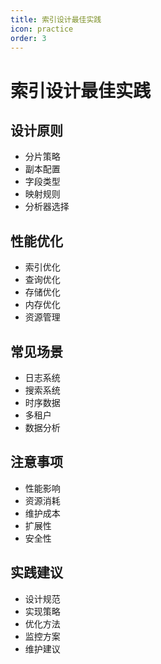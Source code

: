 ```yaml
---
title: 索引设计最佳实践
icon: practice
order: 3
---
```


# 索引设计最佳实践

## 设计原则
- 分片策略
- 副本配置
- 字段类型
- 映射规则
- 分析器选择

## 性能优化
- 索引优化
- 查询优化
- 存储优化
- 内存优化
- 资源管理

## 常见场景
- 日志系统
- 搜索系统
- 时序数据
- 多租户
- 数据分析

## 注意事项
- 性能影响
- 资源消耗
- 维护成本
- 扩展性
- 安全性

## 实践建议
- 设计规范
- 实现策略
- 优化方法
- 监控方案
- 维护建议
